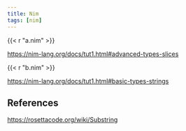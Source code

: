 ```yaml
---
title: Nim
tags: [nim]
---
```


{{< r "a.nim" >}}

<https://nim-lang.org/docs/tut1.html#advanced-types-slices>

{{< r "b.nim" >}}

<https://nim-lang.org/docs/tut1.html#basic-types-strings>

## References

<https://rosettacode.org/wiki/Substring>
